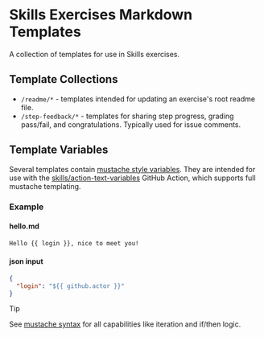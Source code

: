 # Skills Exercises Markdown Templates

A collection of templates for use in Skills exercises.

## Template Collections

- `/readme/*` - templates intended for updating an exercise's root readme file.
- `/step-feedback/*` - templates for sharing step progress, grading pass/fail, and congratulations. Typically used for issue comments.

## Template Variables

Several templates contain [mustache style variables](https://mustache.github.io/mustache.5.html). They are intended for use with the [skills/action-text-variables](https://github.com/skills/action-text-variables) GitHub Action, which supports full mustache templating.

### Example

#### hello.md

```markdown
Hello {{ login }}, nice to meet you!
```

#### json input

```json
{
  "login": "${{ github.actor }}"
}
```

> [!TIP]
> See [mustache syntax](https://mustache.github.io/mustache.5.html) for all capabilities like iteration and if/then logic.
